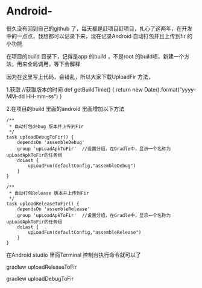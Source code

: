 # Android-

很久没有回到自己的github 了，每天都是赶项目赶项目，扎心了这两年，在开发中的一点点，我想都可以记录下来，现在记录Android 自动打包并且上传到fir 的小功能


在项目的build 目录下，记得是app 的build ，不是root 的build啧，新建一个方法，用来全局调用，等下会解释


因为在这里写上代码，会错乱，所以大家下载UploadFir 方法，


1.获取
//获取版本的时间
def getBuildTime() {
    return new Date().format("yyyy-MM-dd HH-mm-ss")
}


2.在项目的build 里面的android 里面增加以下方法

    /**
     * 自动打包debug 版本并上传到Fir
     */
    task uploadDebugToFir() {
        dependsOn 'assembleDebug'
        group 'upLoadApkToFir'  //设置分组，在Gradle中，显示一个名称为upLoadApkToFir的任务组
        doLast {
            upLoadFun(defaultConfig,"assembleDebug")
        }
    }

    /**
     * 自动打包Release 版本并上传到Fir
     */
    task uploadReleaseToFir() {
        dependsOn 'assembleRelease'
        group 'upLoadApkToFir'  //设置分组，在Gradle中，显示一个名称为upLoadApkToFir的任务组
        doLast {
            upLoadFun(defaultConfig,"assembleRelease")
        }
    }


在Android studio 里面Terminal 控制台执行命令就可以了

gradlew uploadReleaseToFir

gradlew uploadDebugToFir


